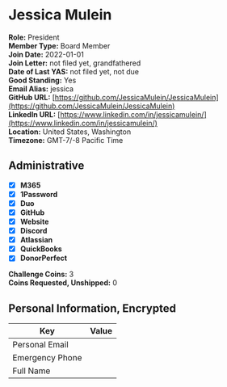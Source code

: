 # Jessica Mulein

**Role:** President  
**Member Type:** Board Member  
**Join Date:** 2022-01-01  
**Join Letter:** not filed yet, grandfathered  
**Date of Last YAS:** not filed yet, not due  
**Good Standing:** Yes  
**Email Alias:** jessica  
**GitHub URL:** [https://github.com/JessicaMulein/JessicaMulein](https://github.com/JessicaMulein/JessicaMulein)  
**LinkedIn URL:** [https://www.linkedin.com/in/jessicamulein/](https://www.linkedin.com/in/jessicamulein/)  
**Location:** United States, Washington  
**Timezone:** GMT-7/-8 Pacific Time  

## Administrative

- [x] **M365**
- [x] **1Password**
- [x] **Duo**
- [x] **GitHub**
- [x] **Website**
- [x] **Discord**
- [x] **Atlassian**
- [x] **QuickBooks**
- [x] **DonorPerfect**

**Challenge Coins:** 3  
**Coins Requested, Unshipped:** 0  

## Personal Information, Encrypted

| Key             | Value |
| --------------- | ----- |
| Personal Email  |       |
| Emergency Phone |       |
| Full Name       |       |
